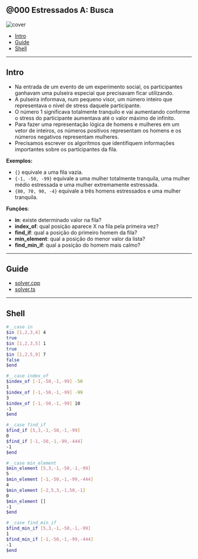 ## @000 Estressados A: Busca

![cover](https://github.com/qxcodepoo/arcade/blob/master/base/000/cover.jpg)

<!-- toc -->
- [Intro](#intro)
- [Guide](#guide)
- [Shell](#shell)
<!-- toc -->

***

## Intro

- Na entrada de um evento de um experimento social, os participantes ganhavam uma pulseira especial que precisavam ficar utilizando.
- A pulseira informava, num pequeno visor, um número inteiro que representava o nível de stress daquele participante.
- O número 1 significava totalmente tranquilo e vai aumentando conforme o stress do participante aumentava até o valor máximo de infinito.
- Para fazer uma representação lógica de homens e mulheres em um vetor de inteiros, os números positivos representam os homens e os números negativos representam mulheres.
- Precisamos escrever os algorítmos que identifiquem informações importantes sobre os participantes da fila.

**Exemplos:**

- `{}` equivale a uma fila vazia.
- `{-1, -50, -99}` equivale a uma mulher totalmente tranquila, uma mulher médio estressada e uma mulher extremamente estressada.
- `{80, 70, 90, -4}` equivale a três homens estressados e uma mulher tranquila. 

**Funções**:

- **in**: existe determinado valor na fila?
- **index_of**: qual posição aparece X na fila pela primeira vez?
- **find_if**: qual a posição do primeiro homem da fila?
- **min_element**: qual a posição do menor valor da lista?
- **find_min_if**: qual a posição do homem mais calmo?

***

## Guide

- [solver.cpp](https://github.com/qxcodepoo/arcade/blob/master/base/000/.cache/draft.cpp)
- [solver.ts](https://github.com/qxcodepoo/arcade/blob/master/base/000/.cache/draft.ts)

***

## Shell

```sh
#__case in
$in [1,2,3,4] 4
true
$in [1,2,3,5] 1
true
$in [1,2,5,9] 7
false
$end
```

```sh
#__case index_of
$index_of [-1,-50,-1,-99] -50
1
$index_of [-1,-50,-1,-99] -99
3
$index_of [-1,-50,-1,-99] 10
-1
$end
```

```sh
#__case find_if
$find_if [5,3,-1,-50,-1,-99]
0
$find_if [-1,-50,-1,-99,-444]
-1
$end
```

```sh
#__case min_element
$min_element [5,3,-1,-50,-1,-99]
5
$min_element [-1,-50,-1,-99,-444]
4
$min_element [-2,5,3,-1,50,-1]
0
$min_element []
-1
$end
```

```sh
#__case find_min_if
$find_min_if [5,3,-1,-50,-1,-99]
1
$find_min_if [-1,-50,-1,-99,-444]
-1
$end
```

